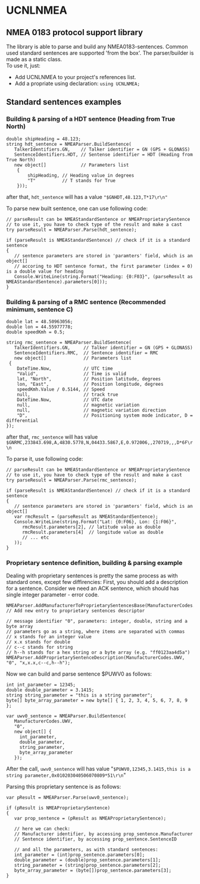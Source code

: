 # UCNLNMEA
## NMEA 0183 protocol support library

The library is able to parse and build any NMEA0183-sentences. Common used standard sentences are supported 'from the box'.
The parser/builder is made as a static class.  
To use it, just:  
* Add UCNLNMEA to your project's references list.
* Add a propriate using declaration: ```using UCNLNMEA;```

## Standard sentences examples

### Building & parsing of a HDT sentence (Heading from True North)
```
double shipHeading = 48.123;
string hdt_sentence = NMEAParser.BuildSentence(
   TalkerIdentifiers.GN,    // Talker identifier = GN (GPS + GLONASS)
   SentenceIdentifiers.HDT, // Sentense identifier = HDT (Heading from True North)
   new object[]             // Parameters list
    {
        shipHeading, // Heading value in degrees
        "T"          // T stands for True
    }));
```
after that, ```hdt_sentence``` will has a value ```"$GNHDT,48.123,T*17\r\n"```  
  
To parse new built sentence, one can use following code:
```
// parseResult can be NMEAStandardSentence or NMEAProprietarySentence
// to use it, you have to check type of the result and make a cast
try parseResult = NMEAParser.Parse(hdt_sentence);

if (parseResult is NMEAStandardSentence) // check if it is a standard sentence
{   
   // sentence parameters are stored in 'paramters' field, which is an object[]
   // accoring to HDT sentence format, the first parameter (index = 0) is a double value for heading
   Console.WriteLine(string.Format("Heading: {0:F03}", (parseResult as NMEAStandardSentence).parameters[0]));
}

```

### Building & parsing of a RMC sentence (Recommended minimum, sentence C)
```
double lat = 48.50963056;
double lon = 44.55977778;
double speedKmh = 0.5;

string rmc_sentence = NMEAParser.BuildSentence(
   TalkerIdentifiers.GN,     // Talker identifier = GN (GPS + GLONASS)
   SentenceIdentifiers.RMC,  // Sentence identifier = RMC
   new object[]              // Parameters list
 {
    DateTime.Now,            // UTC time
    "Valid",                 // Time is valid
    lat, "North",            // Position latitude, degrees
    lon, "East",             // Position longitude, degrees
    speedKmh.Value / 0.5144, // Speed
    null,                    // track true  
    DateTime.Now,            // UTC date
    null,                    // magnetic variation
    null,                    // magnetic variation direction
    "D",                     // Positioning system mode indicator, D = differential
});
```

after that, ```rmc_sentence``` will has value ```$GNRMC,233843.698,A,4830.5778,N,04433.5867,E,0.972006,,270719,,,D*6F\r\n```

To parse it, use following code:

```
// parseResult can be NMEAStandardSentence or NMEAProprietarySentence
// to use it, you have to check type of the result and make a cast
try parseResult = NMEAParser.Parse(rmc_sentence);

if (parseResult is NMEAStandardSentence) // check if it is a standard sentence
{   
   // sentence parameters are stored in 'paramters' field, which is an object[]
   var rmcResult = (parseResult as NMEAStandardSentence);
   Console.WriteLine(string.Format("Lat: {0:F06}, Lon: {1:F06}", 
      rmcResult.parameters[2], // latitude value as double
      rmcResult.parameters[4]  // longitude value as double
      // ... etc
   ));    
}
```

### Proprietary sentence definition, building & parsing example

Dealing with proprietary sentences is pretty the same process as with standard ones, except few diffirencies:
First, you should add a description for a sentence. 
Consider we need an ACK sentence, which should has single integer parameter - error code. 

```
NMEAParser.AddManufacturerToProprietarySentencesBase(ManufacturerCodes.UWV); // Add new entry to proprietary sentences descriptor

// message identifier "0", parameters: integer, double, string and a byte array
// parameters go as a string, where items are separated with commas
// x stands for an integer value
// x.x stands for double 
// c--c stands for string
// h--h stands for a hex string or a byte array (e.g. "ff0123aa4d5a")
NMEAParser.AddProprietarySentenceDescription(ManufacturerCodes.UWV, "0", "x,x.x,c--c,h--h");
```

Now we can build and parse sentence $PUWV0 as follows:

```
int int_parameter = 12345;
double double_parameter = 3.1415;
string string_parameter = "this is a string parameter";
byte[] byte_array_parameter = new byte[] { 1, 2, 3, 4, 5, 6, 7, 8, 9 };

var uwv0_sentence = NMEAParser.BuildSentence(
   ManufacturerCodes.UWV, 
   "0", 
   new object[] {
     int_parameter,
     double_parameter,
     string_parameter,
     byte_array_parameter
   });
```

After the call, ```uwv0_sentence``` will has value "```$PUWV0,12345,3.1415,this is a string parameter,0x010203040506070809*51\r\n```"

Parsing this proprietary sentence is as follows:

```
var pResult = NMEAParser.Parse(uwv0_sentence);

if (pResult is NMEAProprietarySentence)
{
   var prop_sentence = (pResult as NMEAProprietarySentence);
   
   // here we can check:
   // Manufacturer identifier, by accessing prop_sentence.Manufacturer
   // Sentence identifier, by accessing prop_sentence.SentenceID
   
   // and all the parameters, as with standard sentences:
   int_parameter = (int)prop_sentence.parameters[0];
   double_parameter = (double)prop_sentence.parameters[1];
   string_parameter = (string)prop_sentence.parameters[2];
   byte_array_parameter = (byte[])prop_sentence.parameters[3];   
}
```
